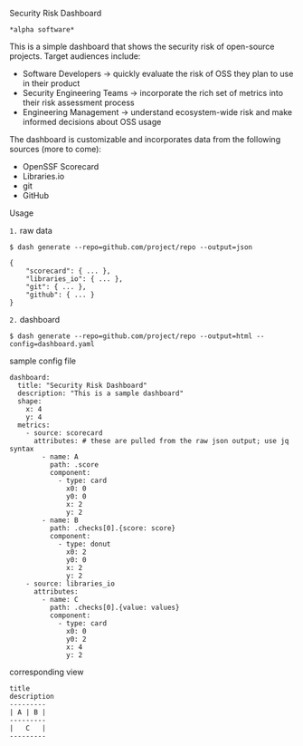 Security Risk Dashboard

`*alpha software*`

This is a simple dashboard that shows the security risk of open-source projects. Target audiences include:
- Software Developers -> quickly evaluate the risk of OSS they plan to use in their product
- Security Engineering Teams -> incorporate the rich set of metrics into their risk assessment process
- Engineering Management -> understand ecosystem-wide risk and make informed decisions about OSS usage

The dashboard is customizable and incorporates data from the following sources (more to come):
- OpenSSF Scorecard
- Libraries.io
- git
- GitHub

Usage

`1.` raw data
```
$ dash generate --repo=github.com/project/repo --output=json

{
    "scorecard": { ... },
    "libraries_io": { ... },
    "git": { ... },
    "github": { ... }
}
```

`2.` dashboard
```
$ dash generate --repo=github.com/project/repo --output=html --config=dashboard.yaml
```
sample config file
```
dashboard:
  title: "Security Risk Dashboard"
  description: "This is a sample dashboard"
  shape:
    x: 4
    y: 4
  metrics:
    - source: scorecard
      attributes: # these are pulled from the raw json output; use jq syntax
        - name: A
          path: .score
          component:
            - type: card
              x0: 0
              y0: 0
              x: 2
              y: 2 
        - name: B
          path: .checks[0].{score: score}
          component:
            - type: donut
              x0: 2
              y0: 0
              x: 2
              y: 2 
    - source: libraries_io
      attributes:
        - name: C
          path: .checks[0].{value: values}
          component:
            - type: card
              x0: 0
              y0: 2
              x: 4
              y: 2 
```

corresponding view
```
title
description
---------
| A | B |
---------
|   C   |
---------
```